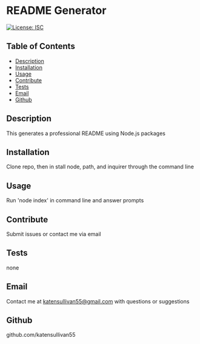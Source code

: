 # README Generator

[![License: ISC](https://img.shields.io/badge/License-ISC-blue.svg)](https://opensource.org/licenses/ISC)

## Table of Contents

* [Description](Description)
* [Installation](#Installation)
* [Usage](#Usage)
* [Contribute](#Contribute)
* [Tests](#Tests)
* [Email](#Email)
* [Github](#Github)

## Description

This generates a professional README using Node.js packages

## Installation

Clone repo, then in stall node, path, and inquirer through the command line

## Usage

Run 'node index' in command line and answer prompts

## Contribute

Submit issues or contact me via email

## Tests

none

## Email

Contact me at katensullivan55@gmail.com with questions or suggestions

## Github

github.com/katensullivan55
